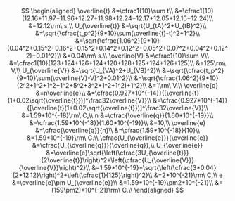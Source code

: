 $$
\begin{aligned}
	\overline{t}
	&=\cfrac1{10}\sum t\\
	&=\cfrac1{10}(12.16+11.97+11.96+12.27+11.98+12.24+12.17+12.05+12.16+12.24)\\
	&=12.12\rm\ s,\\
	U_{\overline{t}}
	&=\sqrt{U_{tA}^2+U_{tB}^2}\\
	&=\sqrt{\cfrac{t_p^2}{9*10}\sum(\overline{t}-t)^2+1^2}\\
	&=\sqrt{\cfrac{1.06^2}{9*10}(0.04^2+0.15^2+0.16^2+0.15^2+0.14^2+0.12^2+0.05^2+0.07^2+0.04^2+0.12^2)+0.01^2}\\
	&=0.04\rm\ s.\\
	\overline{V}
	&=\cfrac1{10}\sum V\\
	&=\cfrac1{10}(123+124+126+124+120+128+125+124+126+125)\\
	&=125\rm\ V,\\
	U_{\overline{V}}
	&=\sqrt{U_{VA}^2+U_{VB}^2}\\
	&=\sqrt{\cfrac{t_p^2}{9*10}\sum(\overline{V}-V)^2+0.01^2}\\
	&=\sqrt{\cfrac{1.06^2}{9*10}(2^2+1^2+1^2+1^2+5^2+3^2+1^2+1^2)+1^2}\\
	&=1\rm\ V.\\
	\overline{q}
	&=n\overline{e}\\
	&=\cfrac{0.927*10^{-14}}{[\overline{t}(1+0.02\sqrt{\overline{t}})]^\frac32\overline{V}}\\
	&=\cfrac{0.927*10^{-14}}{[\overline{t}(1+0.02\sqrt{\overline{t}})]^\frac32\overline{V}}\\
	&=1.59*10^{-18}\rm\ C,\\
	n
	&=\cfrac{\overline{q}}{1.60*10^{-19}}\\
	&=\cfrac{1.59*10^{-18}}{1.60*10^{-19}}\\
	&=10,\\
	\overline{e}
	&=\cfrac{\overline{q}}{n}\\
	&=\cfrac{1.59*10^{-18}}{10}\\
	&=1.59*10^{-19}\rm\ C.\\
	\cfrac{U_{\overline{e}}}{\overline{e}}
	&=\cfrac{U_{\overline{q}}}{\overline{q}},\\
	U_{\overline{e}}
	&=\overline{e}\sqrt{\left(\cfrac{3U_{\overline{t}}}{2\overline{t}}\right)^2+\left(\cfrac{U_{\overline{V}}}{\overline{V}}\right)^2}\\
	&=1.59*10^{-19}*\sqrt{\left(\cfrac{3*0.04}{2*12.12}\right)^2+\left(\cfrac{1}{125}\right)^2}\\
	&=2*10^{-21}\rm\ C,\\
	e
	&=\overline{e}\pm U_{\overline{e}}\\
	&=1.59*10^{-19}\pm2*10^{-21}\\
	&=(159\pm2)*10^{-21}\rm\ C.\\
\end{aligned}
$$


